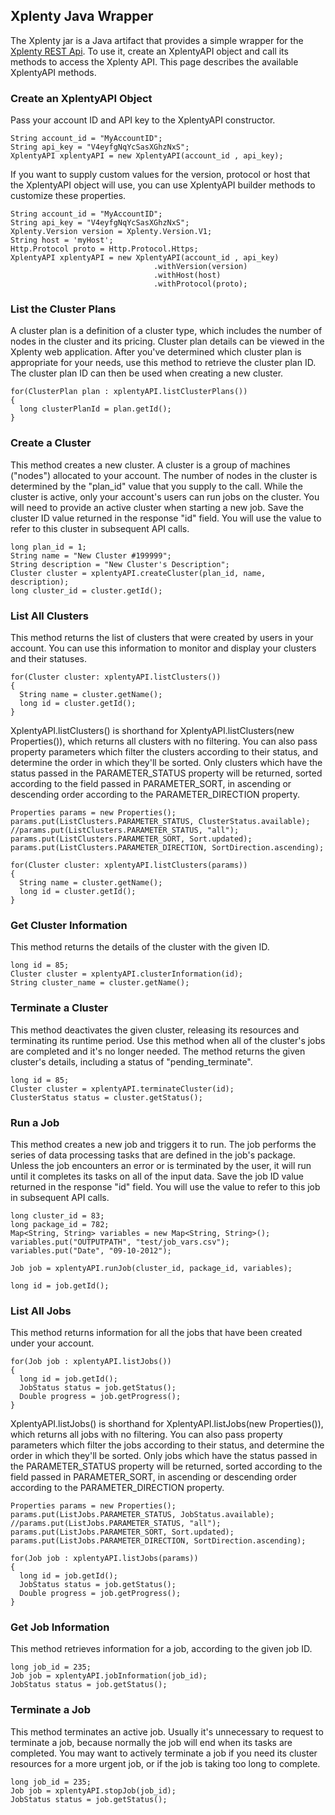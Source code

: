 ## Xplenty Java Wrapper

The Xplenty jar is a Java artifact that provides a simple wrapper for the [Xplenty REST Api](https://github.com/xplenty/xplenty-api-doc). 
To use it, create an XplentyAPI object and call its methods to access the Xplenty API.
This page describes the available XplentyAPI methods.

### Create an XplentyAPI Object

Pass your account ID and API key to the XplentyAPI constructor.

    String account_id = "MyAccountID";
    String api_key = "V4eyfgNqYcSasXGhzNxS";
    XplentyAPI xplentyAPI = new XplentyAPI(account_id , api_key);


If you want to supply custom values for the version, protocol or host that the XplentyAPI object will use,
you can use XplentyAPI builder methods to customize these properties.

    String account_id = "MyAccountID";
    String api_key = "V4eyfgNqYcSasXGhzNxS";
    Xplenty.Version version = Xplenty.Version.V1;
    String host = 'myHost';
    Http.Protocol proto = Http.Protocol.Https;
    XplentyAPI xplentyAPI = new XplentyAPI(account_id , api_key)
    								.withVersion(version)
    								.withHost(host)
    								.withProtocol(proto); 

### List the Cluster Plans

A cluster plan is a definition of a cluster type, which includes the number of nodes in the cluster and its pricing. Cluster plan details can be viewed in the Xplenty web application.
After you've determined which cluster plan is appropriate for your needs, use this method to retrieve the cluster plan ID. The cluster plan ID can then be used when creating a new cluster.

    for(ClusterPlan plan : xplentyAPI.listClusterPlans())
    {
      long clusterPlanId = plan.getId();
    }

### Create a Cluster

This method creates a new cluster. A cluster is a group of machines ("nodes") allocated to your account. The number of nodes in the cluster is determined by the "plan_id" value that you supply to the call. While the cluster is active, only your account's users can run jobs on the cluster.
You will need to provide an active cluster when starting a new job. Save the cluster ID value returned in the response "id" field. You will use the value to refer to this cluster in subsequent API calls.

    long plan_id = 1;
    String name = "New Cluster #199999";
    String description = "New Cluster's Description";
    Cluster cluster = xplentyAPI.createCluster(plan_id, name, description);
    long cluster_id = cluster.getId();

### List All Clusters

This method returns the list of clusters that were created by users in your account.
You can use this information to monitor and display your clusters and their statuses.

    for(Cluster cluster: xplentyAPI.listClusters())
    {
      String name = cluster.getName();
      long id = cluster.getId();
    }
 
XplentyAPI.listClusters() is shorthand for XplentyAPI.listClusters(new Properties()), which returns all clusters with no filtering.
You can also pass property parameters which filter the clusters according to their status, and determine the order in which they'll be sorted.
Only clusters which have the status passed in the PARAMETER_STATUS property will be returned, sorted according to the field passed in PARAMETER_SORT,
in ascending or descending order according to the PARAMETER_DIRECTION property.


    Properties params = new Properties();
    params.put(ListClusters.PARAMETER_STATUS, ClusterStatus.available);
    //params.put(ListClusters.PARAMETER_STATUS, "all");
    params.put(ListClusters.PARAMETER_SORT, Sort.updated);
    params.put(ListClusters.PARAMETER_DIRECTION, SortDirection.ascending);
	
    for(Cluster cluster: xplentyAPI.listClusters(params))
    {
      String name = cluster.getName();
      long id = cluster.getId();
    }

### Get Cluster Information

This method returns the details of the cluster with the given ID.

    long id = 85;
    Cluster cluster = xplentyAPI.clusterInformation(id);
    String cluster_name = cluster.getName();

### Terminate a Cluster

This method deactivates the given cluster, releasing its resources and terminating its runtime period. Use this method when all of the cluster's jobs are completed and it's no longer needed. The method returns the given cluster's details, including a status of "pending_terminate".

    long id = 85;
    Cluster cluster = xplentyAPI.terminateCluster(id);
    ClusterStatus status = cluster.getStatus();

### Run a Job

This method creates a new job and triggers it to run. The job performs the series of data processing tasks that are defined in the job's package. Unless the job encounters an error or is terminated by the user, it will run until it completes its tasks on all of the input data. Save the job ID value returned in the response "id" field. You will use the value to refer to this job in subsequent API calls.

    long cluster_id = 83;
    long package_id = 782;
    Map<String, String> variables = new Map<String, String>();
    variables.put("OUTPUTPATH", "test/job_vars.csv");
    variables.put("Date", "09-10-2012");
    
    Job job = xplentyAPI.runJob(cluster_id, package_id, variables);
    
    long id = job.getId();

### List All Jobs

This method returns information for all the jobs that have been created under your account.

    for(Job job : xplentyAPI.listJobs())
    {
      long id = job.getId();
      JobStatus status = job.getStatus();
      Double progress = job.getProgress();
    }
   
XplentyAPI.listJobs() is shorthand for XplentyAPI.listJobs(new Properties()), which returns all jobs with no filtering.
You can also pass property parameters which filter the jobs according to their status, and determine the order in which they'll be sorted.
Only jobs which have the status passed in the PARAMETER_STATUS property will be returned, sorted according to the field passed in PARAMETER_SORT,
in ascending or descending order according to the PARAMETER_DIRECTION property.

	Properties params = new Properties();
	params.put(ListJobs.PARAMETER_STATUS, JobStatus.available);
	//params.put(ListJobs.PARAMETER_STATUS, "all");
	params.put(ListJobs.PARAMETER_SORT, Sort.updated);
	params.put(ListJobs.PARAMETER_DIRECTION, SortDirection.ascending);
	
    for(Job job : xplentyAPI.listJobs(params))
    {
      long id = job.getId();
      JobStatus status = job.getStatus();
      Double progress = job.getProgress();
    }

### Get Job Information

This method retrieves information for a job, according to the given job ID.

    long job_id = 235;
    Job job = xplentyAPI.jobInformation(job_id);
    JobStatus status = job.getStatus();

### Terminate a Job

This method terminates an active job. Usually it's unnecessary to request to terminate a job, because normally the job will end when its tasks are completed. You may want to actively terminate a job if you need its cluster resources for a more urgent job, or if the job is taking too long to complete.

    long job_id = 235;
    Job job = xplentyAPI.stopJob(job_id);
    JobStatus status = job.getStatus();
